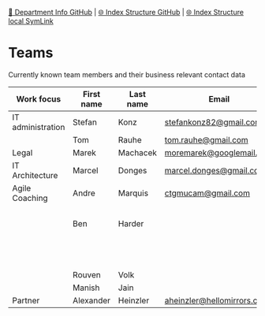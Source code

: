 [📁 Department Info GitHub](/cerulean-circle-unlimited-2cu/governance/department-info.md) | [🌐 Index Structure GitHub](/cerulean-circle-unlimited-2cu/governance/department-info/teams.md) | [🌐 Index Structure local SymLink](./teams.entry.md)

# Teams

Currently known team members and their business relevant contact data

| **Work focus** | **First name** | **Last name** | **Email** | **Phone** | **Company** |
| --- | --- | --- | --- | --- | --- |
| IT administration | Stefan | Konz | [stefankonz82@gmail.com](mailto:stefankonz82@gmail.com) |     |     |
|     | Tom | Rauhe | [tom.rauhe@gmail.com](mailto:tom.rauhe@gmail.com) |     |     |
| Legal | Marek | Machacek | [moremarek@googlemail.com](mailto:moremarek@googlemail.com) |     |     |
| IT Architecture | Marcel | Donges | [marcel.donges@gmail.com](mailto:marcel.donges@gmail.com) |     |     |
| Agile Coaching | Andre | Marquis | [ctgmucam@gmail.com](mailto:ctgmucam@gmail.com) | +49 177 6032215 | Cotago |
|     |     |     |     |     | Q-nect |
|     | Ben | Harder |     |     | Shift |
|     |     |     |     |     | Deloitte |
|     |     |     |     |     | Structr |
|     |     |     |     |     | Neo4j |
|     | Rouven | Volk |     |     |     |
|     | Manish | Jain |     |     | aremtechindia |
| Partner | Alexander | Heinzler | aheinzler@hellomirrors.com | 01755584521 | Hello Mirrors |

